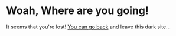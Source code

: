 # Woah, Where are you going!

It seems that you're lost! [You can go back](/) and leave this dark site...
